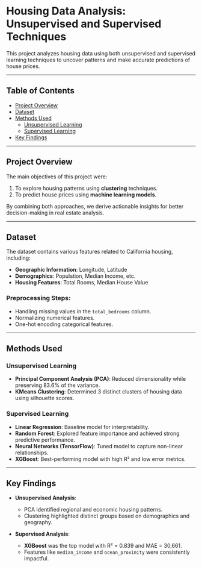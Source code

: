 # Housing Data Analysis: Unsupervised and Supervised Techniques

This project analyzes housing data using both unsupervised and supervised learning techniques to uncover patterns and make accurate predictions of house prices.

---

## **Table of Contents**
- [Project Overview](#project-overview)
- [Dataset](#dataset)
- [Methods Used](#methods-used)
  - [Unsupervised Learning](#unsupervised-learning)
  - [Supervised Learning](#supervised-learning)
- [Key Findings](#key-findings)

---

## **Project Overview**
The main objectives of this project were:
1. To explore housing patterns using **clustering** techniques.
2. To predict house prices using **machine learning models**.

By combining both approaches, we derive actionable insights for better decision-making in real estate analysis.

---

## **Dataset**
The dataset contains various features related to California housing, including:
- **Geographic Information**: Longitude, Latitude  
- **Demographics**: Population, Median Income, etc.  
- **Housing Features**: Total Rooms, Median House Value  

### **Preprocessing Steps**:
- Handling missing values in the `total_bedrooms` column.
- Normalizing numerical features.
- One-hot encoding categorical features.

---

## **Methods Used**

### **Unsupervised Learning**
- **Principal Component Analysis (PCA)**: Reduced dimensionality while preserving 83.6% of the variance.
- **KMeans Clustering**: Determined 3 distinct clusters of housing data using silhouette scores.

### **Supervised Learning**
- **Linear Regression**: Baseline model for interpretability.  
- **Random Forest**: Explored feature importance and achieved strong predictive performance.  
- **Neural Networks (TensorFlow)**: Tuned model to capture non-linear relationships.  
- **XGBoost**: Best-performing model with high R² and low error metrics.  

---

## **Key Findings**
- **Unsupervised Analysis**:
  - PCA identified regional and economic housing patterns.
  - Clustering highlighted distinct groups based on demographics and geography.
  
- **Supervised Analysis**:
  - **XGBoost** was the top model with R² = 0.839 and MAE = 30,661.
  - Features like `median_income` and `ocean_proximity` were consistently impactful.
